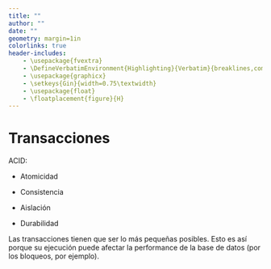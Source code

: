 ```yaml
---
title: ""
author: ""
date: ""
geometry: margin=1in
colorlinks: true
header-includes:
	- \usepackage{fvextra}
	- \DefineVerbatimEnvironment{Highlighting}{Verbatim}{breaklines,commandchars=\\\{\}}
	- \usepackage{graphicx}
	- \setkeys{Gin}{width=0.75\textwidth}
	- \usepackage{float}
	- \floatplacement{figure}{H}
---
```


# Transacciones

ACID:

* Atomicidad

* Consistencia

* Aislación 

* Durabilidad

Las transacciones tienen que ser lo más pequeñas posibles. Esto es así porque su ejecución puede afectar la performance de la base de datos (por los bloqueos, por ejemplo).
